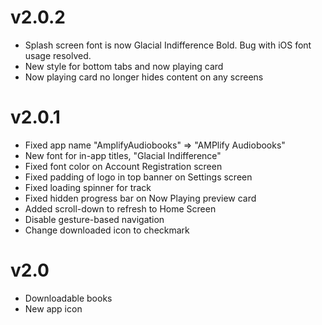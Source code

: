 # v2.0.2
- Splash screen font is now Glacial Indifference Bold. Bug with iOS font usage resolved.
- New style for bottom tabs and now playing card
- Now playing card no longer hides content on any screens

# v2.0.1
- Fixed app name "AmplifyAudiobooks" => "AMPlify Audiobooks"
- New font for in-app titles, "Glacial Indifference"
- Fixed font color on Account Registration screen
- Fixed padding of logo in top banner on Settings screen
- Fixed loading spinner for track 
- Fixed hidden progress bar on Now Playing preview card
- Added scroll-down to refresh to Home Screen
- Disable gesture-based navigation
- Change downloaded icon to checkmark


# v2.0
- Downloadable books
- New app icon